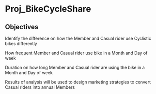 # Proj_BikeCycleShare

## Objectives

Identify the difference on how the Member and Casual rider use Cyclistic bikes differently

How frequent Member and Casual rider use bike in a Month and Day of week

Duration on how long Member and Casual rider are using the bike in a Month and Day of week

Results of analysis will be used to design marketing strategies to convert Casual riders into annual Members
